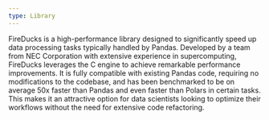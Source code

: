 ```yaml
---
type: Library
---
```


FireDucks is a high-performance library designed to significantly speed up data processing tasks typically handled by Pandas. Developed by a team from NEC Corporation with extensive experience in supercomputing, FireDucks leverages the C engine to achieve remarkable performance improvements. It is fully compatible with existing Pandas code, requiring no modifications to the codebase, and has been benchmarked to be on average 50x faster than Pandas and even faster than Polars in certain tasks. This makes it an attractive option for data scientists looking to optimize their workflows without the need for extensive code refactoring.